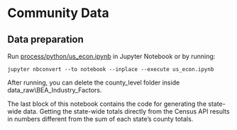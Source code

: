 # Community Data

## Data preparation


Run [process/python/us_econ.ipynb](data/us_econ.ipynb) in Jupyter Notebook or by running:  


	jupyter nbconvert --to notebook --inplace --execute us_econ.ipynb


After running, you can delete the county_level folder inside data_raw\BEA_Industry_Factors.  

The last block of this notebook contains the code for generating the state-wide data. Getting the state-wide totals directly from the Census API results in numbers different from the sum of each state’s county totals.  
